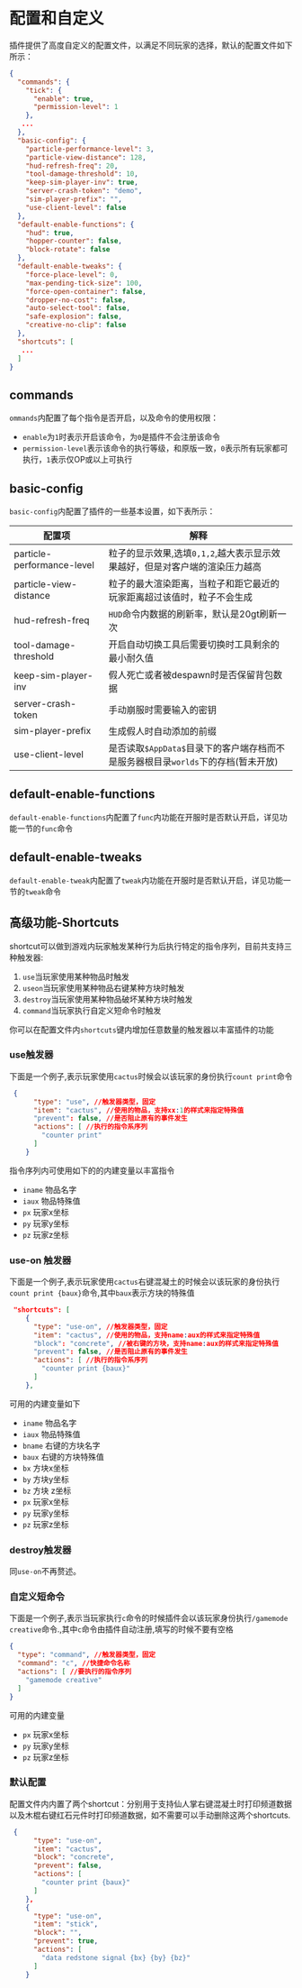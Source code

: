 # 配置和自定义

插件提供了高度自定义的配置文件，以满足不同玩家的选择，默认的配置文件如下所示：

```json
{
  "commands": {
    "tick": {
      "enable": true,
      "permission-level": 1
    },
   ...
  },
  "basic-config": {
    "particle-performance-level": 3,
    "particle-view-distance": 128,
    "hud-refresh-freq": 20,
    "tool-damage-threshold": 10,
    "keep-sim-player-inv": true,
    "server-crash-token": "demo",
    "sim-player-prefix": "",
    "use-client-level": false
  },
  "default-enable-functions": {
    "hud": true,
    "hopper-counter": false,
    "block-rotate": false
  },
  "default-enable-tweaks": {
    "force-place-level": 0,
    "max-pending-tick-size": 100,
    "force-open-container": false,
    "dropper-no-cost": false,
    "auto-select-tool": false,
    "safe-explosion": false,
    "creative-no-clip": false
  },
  "shortcuts": [
   ...
  ]
}
```

## commands

`ommands`内配置了每个指令是否开启，以及命令的使用权限：

- `enable`为`1`时表示开启该命令，为`0`是插件不会注册该命令
- `permission-level`表示该命令的执行等级，和原版一致，`0`表示所有玩家都可执行，`1`表示仅OP或以上可执行

## basic-config

`basic-config`内配置了插件的一些基本设置，如下表所示：

| 配置项                     | 解释                                                         |
| -------------------------- | ------------------------------------------------------------ |
| particle-performance-level | 粒子的显示效果,选填`0,1,2`,越大表示显示效果越好，但是对客户端的渲染压力越高 |
| particle-view-distance     | 粒子的最大渲染距离，当粒子和距它最近的玩家距离超过该值时，粒子不会生成 |
| hud-refresh-freq           | `HUD`命令内数据的刷新率，默认是20gt刷新一次                  |
| tool-damage-threshold      | 开启自动切换工具后需要切换时工具剩余的最小耐久值             |
| keep-sim-player-inv        | 假人死亡或者被despawn时是否保留背包数据                      |
| server-crash-token         | 手动崩服时需要输入的密钥                                     |
| sim-player-prefix          | 生成假人时自动添加的前缀                                     |
| use-client-level           | 是否读取`$AppData$`目录下的客户端存档而不是服务器根目录`worlds`下的存档(暂未开放) |

## default-enable-functions
`default-enable-functions`内配置了`func`内功能在开服时是否默认开启，详见功能一节的`func`命令

## default-enable-tweaks

`default-enable-tweak`内配置了`tweak`内功能在开服时是否默认开启，详见功能一节的`tweak`命令

## 高级功能-Shortcuts

shortcut可以做到游戏内玩家触发某种行为后执行特定的指令序列，目前共支持三种触发器:

1. `use`当玩家使用某种物品时触发
2. `useon`当玩家使用某种物品右键某种方块时触发
3. `destroy`当玩家使用某种物品破坏某种方块时触发
4. `command`当玩家执行自定义短命令时触发

你可以在配置文件内`shortcuts`键内增加任意数量的触发器以丰富插件的功能

### use触发器

下面是一个例子,表示玩家使用`cactus`时候会以该玩家的身份执行`count print`命令

```json
 {
      "type": "use", //触发器类型，固定
      "item": "cactus", //使用的物品，支持xx:1的样式来指定特殊值
      "prevent": false, //是否阻止原有的事件发生
      "actions": [ //执行的指令系序列
        "counter print"
      ]
    }
```

指令序列内可使用如下的的内建变量以丰富指令

- `iname` 物品名字
- `iaux` 物品特殊值
- `px` 玩家x坐标
- `py` 玩家y坐标
- `pz` 玩家z坐标

### use-on 触发器

下面是一个例子,表示玩家使用`cactus`右键混凝土的时候会以该玩家的身份执行`count print {baux}`命令,其中`baux`表示方块的特殊值

```json
 "shortcuts": [
    {
      "type": "use-on", //触发器类型，固定
      "item": "cactus", //使用的物品，支持name:aux的样式来指定特殊值
      "block": "concrete", //被右键的方块，支持name:aux的样式来指定特殊值
      "prevent": false, //是否阻止原有的事件发生
      "actions": [ //执行的指令系序列
        "counter print {baux}"
      ]
    },
```

可用的内建变量如下

- `iname` 物品名字
- `iaux` 物品特殊值
- `bname` 右键的方块名字
- `baux` 右键的方块特殊值
- `bx` 方块x坐标
- `by` 方块y坐标
- `bz` 方块 z坐标
- `px` 玩家x坐标
- `py` 玩家y坐标
- `pz` 玩家z坐标

### destroy触发器

同`use-on`不再赘述。

### 自定义短命令

下面是一个例子,表示当玩家执行`c`命令的时候插件会以该玩家身份执行`/gamemode creative`命令.,其中`c`命令由插件自动注册,填写的时候不要有空格

```json
{
  "type": "command", //触发器类型，固定
  "command": "c", //快捷命令名称
  "actions": [ //要执行的指令序列
    "gamemode creative"
  ]
}
```

可用的内建变量

- `px` 玩家x坐标
- `py` 玩家y坐标
- `pz` 玩家z坐标

### 默认配置


配置文件内内置了两个shortcut：分别用于支持仙人掌右键混凝土时打印频道数据以及木棍右键红石元件时打印频道数据，如不需要可以手动删除这两个shortcuts.

```json
 {
      "type": "use-on",
      "item": "cactus",
      "block": "concrete",
      "prevent": false,
      "actions": [
        "counter print {baux}"
      ]
    },
    {
      "type": "use-on",
      "item": "stick",
      "block": "",
      "prevent": true,
      "actions": [
        "data redstone signal {bx} {by} {bz}"
      ]
    }
```

